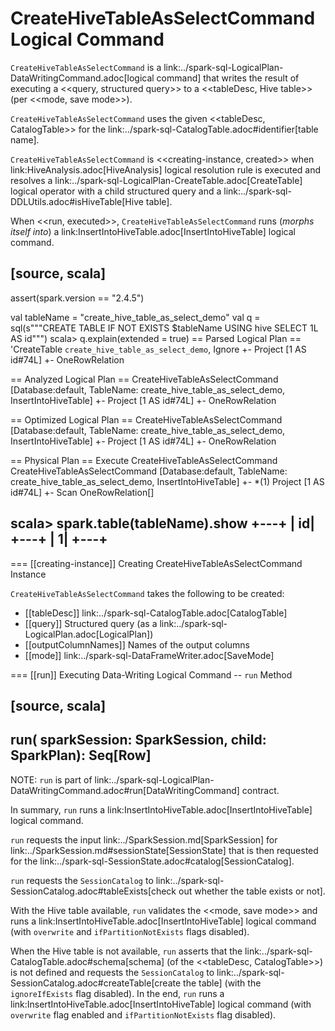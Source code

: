 # CreateHiveTableAsSelectCommand Logical Command

`CreateHiveTableAsSelectCommand` is a link:../spark-sql-LogicalPlan-DataWritingCommand.adoc[logical command] that writes the result of executing a <<query, structured query>> to a <<tableDesc, Hive table>> (per <<mode, save mode>>).

`CreateHiveTableAsSelectCommand` uses the given <<tableDesc, CatalogTable>> for the link:../spark-sql-CatalogTable.adoc#identifier[table name].

`CreateHiveTableAsSelectCommand` is <<creating-instance, created>> when link:HiveAnalysis.adoc[HiveAnalysis] logical resolution rule is executed and resolves a link:../spark-sql-LogicalPlan-CreateTable.adoc[CreateTable] logical operator with a child structured query and a link:../spark-sql-DDLUtils.adoc#isHiveTable[Hive table].

When <<run, executed>>, `CreateHiveTableAsSelectCommand` runs (_morphs itself into_) a link:InsertIntoHiveTable.adoc[InsertIntoHiveTable] logical command.

[source, scala]
----
assert(spark.version == "2.4.5")

val tableName = "create_hive_table_as_select_demo"
val q = sql(s"""CREATE TABLE IF NOT EXISTS $tableName USING hive SELECT 1L AS id""")
scala> q.explain(extended = true)
== Parsed Logical Plan ==
'CreateTable `create_hive_table_as_select_demo`, Ignore
+- Project [1 AS id#74L]
   +- OneRowRelation

== Analyzed Logical Plan ==
CreateHiveTableAsSelectCommand [Database:default, TableName: create_hive_table_as_select_demo, InsertIntoHiveTable]
+- Project [1 AS id#74L]
   +- OneRowRelation

== Optimized Logical Plan ==
CreateHiveTableAsSelectCommand [Database:default, TableName: create_hive_table_as_select_demo, InsertIntoHiveTable]
+- Project [1 AS id#74L]
   +- OneRowRelation

== Physical Plan ==
Execute CreateHiveTableAsSelectCommand CreateHiveTableAsSelectCommand [Database:default, TableName: create_hive_table_as_select_demo, InsertIntoHiveTable]
+- *(1) Project [1 AS id#74L]
   +- Scan OneRowRelation[]

scala> spark.table(tableName).show
+---+
| id|
+---+
|  1|
+---+
----

=== [[creating-instance]] Creating CreateHiveTableAsSelectCommand Instance

`CreateHiveTableAsSelectCommand` takes the following to be created:

* [[tableDesc]] link:../spark-sql-CatalogTable.adoc[CatalogTable]
* [[query]] Structured query (as a link:../spark-sql-LogicalPlan.adoc[LogicalPlan])
* [[outputColumnNames]] Names of the output columns
* [[mode]] link:../spark-sql-DataFrameWriter.adoc[SaveMode]

=== [[run]] Executing Data-Writing Logical Command -- `run` Method

[source, scala]
----
run(
  sparkSession: SparkSession,
  child: SparkPlan): Seq[Row]
----

NOTE: `run` is part of link:../spark-sql-LogicalPlan-DataWritingCommand.adoc#run[DataWritingCommand] contract.

In summary, `run` runs a link:InsertIntoHiveTable.adoc[InsertIntoHiveTable] logical command.

`run` requests the input link:../SparkSession.md[SparkSession] for link:../SparkSession.md#sessionState[SessionState] that is then requested for the link:../spark-sql-SessionState.adoc#catalog[SessionCatalog].

`run` requests the `SessionCatalog` to link:../spark-sql-SessionCatalog.adoc#tableExists[check out whether the table exists or not].

With the Hive table available, `run` validates the <<mode, save mode>> and runs a link:InsertIntoHiveTable.adoc[InsertIntoHiveTable] logical command (with `overwrite` and `ifPartitionNotExists` flags disabled).

When the Hive table is not available, `run` asserts that the link:../spark-sql-CatalogTable.adoc#schema[schema] (of the <<tableDesc, CatalogTable>>) is not defined and requests the `SessionCatalog` to link:../spark-sql-SessionCatalog.adoc#createTable[create the table] (with the `ignoreIfExists` flag disabled). In the end, `run` runs a link:InsertIntoHiveTable.adoc[InsertIntoHiveTable] logical command (with `overwrite` flag enabled and `ifPartitionNotExists` flag disabled).

